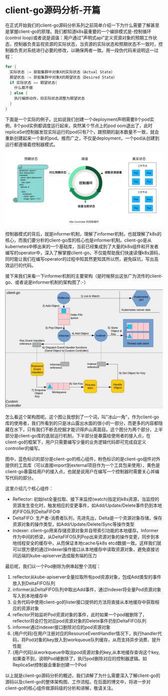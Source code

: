# client-go源码分析-开篇

在正式开始我们的client-go源码分析系列之前简单介绍一下为什么需要了解甚至是掌握client-go的原理。我们都知道k8s最重要的一个编排模式是-控制循环(control loop)或者说是调谐：用户通过"声明式api"定义资源对象的预期工作状态，控制器负责监视资源的实际状态，当资源的实际状态和预期状态不一致时，控制器负责对系统进行必要的修改，以确保两者一致。用一段伪代码来说明这一过程：

```go
for {
  实际状态 := 获取集群中对象X的实际状态（Actual State）
  期望状态 := 获取集群中对象X的期望状态（Desired State）
  if 实际状态 == 期望状态{
    什么都不做
  } else {
    执行编排动作，将实际状态调整为期望状态
  }
}
```
下面是一个实际的例子。比如说我们创建一个deployment声明需要8个pod实例，8个pod实例都调度运行起来，突然某个节点上的pod oom退出了，此时replicaSet控制器发现实际运行的pod只有7个，跟预期的副本数量不一致，就会重新创建起来一个新的pod。推而广之，不仅是deployment，一个pod从创建到运行都遵循着控制器模式。

![控制循环](./images/control-loop.png)

控制器模式的背后，就是informer机制，理解了informer机制，也就理解了k8s的核心，而我们要分析的client-go库的核心也是informer机制。client-go是从kubernetes中移出来的一个基础库，当前已经集成到了大量的k8s组件和开发者编写的operator中，深入了解掌握client-go，不仅能帮助我们快速读懂k8s源码，同时能让我们在编写operator的过程中知其然更知其所以然，避免踩坑，写出高效运行的代码。

接下来我们来看一下informer机制的主要架构（是时候祭出这张广为流传的client-go、或者说是informer机制的架构图了:-）

![informer架构图](./images/informer-overview.png)

怎么看这个架构图呢。这个图让我想到了一个词，叫"冰山一角"，作为client-go库的使用者，我们所看到的只是冰山露出水面的很小的一部分，而更多的内容都隐藏在水下，只有我们不断去挖掘才能识得庐山真面目。这个图分为两个部分，上半部分是client-go库的底层运行机制，下半部分是暴露给使用者的接入点，在client-go的框架下，用户只需要编写少量的业务逻辑代码即可完成自定义controller的编写。

图中，蓝色标识的部分是client-go的核心组件，粉色标识的是client-go组件对外提供的工具库（可以直接import到external项目作为一个工具包来使用），黄色是client-go暴露给用户的接入点，也就是说用户在编写一个控制器时需要关心并编写代码的部分。

这里介绍几个核心组件：

+ Reflector: 初始list全量拉取、接下来监控(watch)指定的k8s资源，当监控的资源发生变化时，触发相应的变更事件，如Add/Update/Delete事件扔到本地的FIFO队列DeltaFIFO中
+ DeltaFIFO: 生产者-消费者队列，先进先出，Delta是一个资源对象存储，保存资源对象的操作类型，如Add/Update/Delete/Sync等操作类型
+ Indexer: client-go用来存储资源对象并自带索引功能的本地缓存。Informer作为中间的桥梁，从DeltaFIFO队列Pop出来资源对象的操作变更，同步到本地线程安全的缓存中，从而保证本地cache与k8s etcd数据一致。这样我们就可以很方便的通过Indexer操作接口从本地缓存中读取资源对象，避免直接访问远端的kube-apiserver造成服务端的压力

最后呢，我们以一个Pod删除为例串起整个流程：

1. reflector从kube-apiserver全量拉取所有pod资源对象，包成Add类型的事件放入到DeltaFIFO队列
2. informer从DeltaFIFO队列中取出Add事件，通过Indexer将全量Pod资源对象写入到本地缓存中
3. 业务代码中使用client-go的lister接口提供的方法将直接从本地缓存中获取相应的资源对象
4. reflector开始监听Pod资源对象的事件，此时如果一个pod被删除了，reflector将会打包对应pod资源对象的Delete事件扔到DeltaFIFO队列
5. informer通过indexer接口删除对应的pod资源对象
6. (用户代码)在用户注册对应的ResourceEventHandler情况下，执行handler代码，将Pod对象的key放入到workqueue队列缓存，从而支持异步消费、提升性能
7. (用户代码)从workqueue中取出pod资源对象的key,从本地缓存查询这个key, 如果查不到，说明Pod被删除了，执行pod删除对应的控制器逻辑。如ReplicaSet控制器会重新创建一个Pod

以上就是client-go源码分析的概述，我们讲解了为什么需要深入了解client-go的源码以及client-go的整体架构图、工作流程。在后面的博文中，将进一步对client-go的核心组件做源码级的分析和讲解，敬请关注。